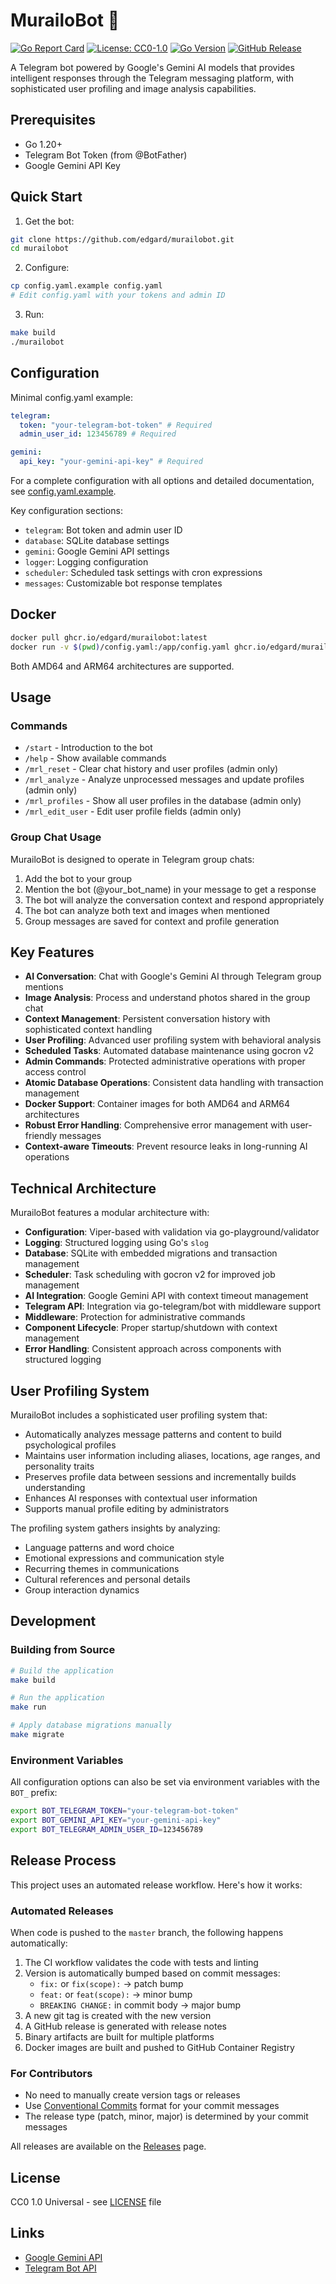 # MurailoBot 🤖

[![Go Report Card](https://goreportcard.com/badge/github.com/edgard/murailobot)](https://goreportcard.com/report/github.com/edgard/murailobot)
[![License: CC0-1.0](https://img.shields.io/badge/License-CC0--1.0-lightgrey.svg)](http://creativecommons.org/publicdomain/zero/1.0/)
[![Go Version](https://img.shields.io/badge/go-1.24-blue.svg)](https://golang.org)
[![GitHub Release](https://img.shields.io/github/v/release/edgard/murailobot)](https://github.com/edgard/murailobot/releases/latest)

A Telegram bot powered by Google's Gemini AI models that provides intelligent responses through the Telegram messaging platform, with sophisticated user profiling and image analysis capabilities.

## Prerequisites

- Go 1.20+
- Telegram Bot Token (from @BotFather)
- Google Gemini API Key

## Quick Start

1. Get the bot:

```bash
git clone https://github.com/edgard/murailobot.git
cd murailobot
```

2. Configure:

```bash
cp config.yaml.example config.yaml
# Edit config.yaml with your tokens and admin ID
```

3. Run:

```bash
make build
./murailobot
```

## Configuration

Minimal config.yaml example:

```yaml
telegram:
  token: "your-telegram-bot-token" # Required
  admin_user_id: 123456789 # Required

gemini:
  api_key: "your-gemini-api-key" # Required
```

For a complete configuration with all options and detailed documentation, see [config.yaml.example](config.yaml.example).

Key configuration sections:

- `telegram`: Bot token and admin user ID
- `database`: SQLite database settings
- `gemini`: Google Gemini API settings
- `logger`: Logging configuration
- `scheduler`: Scheduled task settings with cron expressions
- `messages`: Customizable bot response templates

## Docker

```bash
docker pull ghcr.io/edgard/murailobot:latest
docker run -v $(pwd)/config.yaml:/app/config.yaml ghcr.io/edgard/murailobot:latest
```

Both AMD64 and ARM64 architectures are supported.

## Usage

### Commands

- `/start` - Introduction to the bot
- `/help` - Show available commands
- `/mrl_reset` - Clear chat history and user profiles (admin only)
- `/mrl_analyze` - Analyze unprocessed messages and update profiles (admin only)
- `/mrl_profiles` - Show all user profiles in the database (admin only)
- `/mrl_edit_user` - Edit user profile fields (admin only)

### Group Chat Usage

MurailoBot is designed to operate in Telegram group chats:

1. Add the bot to your group
2. Mention the bot (@your_bot_name) in your message to get a response
3. The bot will analyze the conversation context and respond appropriately
4. The bot can analyze both text and images when mentioned
5. Group messages are saved for context and profile generation

## Key Features

- **AI Conversation**: Chat with Google's Gemini AI through Telegram group mentions
- **Image Analysis**: Process and understand photos shared in the group chat
- **Context Management**: Persistent conversation history with sophisticated context handling
- **User Profiling**: Advanced user profiling system with behavioral analysis
- **Scheduled Tasks**: Automated database maintenance using gocron v2
- **Admin Commands**: Protected administrative operations with proper access control
- **Atomic Database Operations**: Consistent data handling with transaction management
- **Docker Support**: Container images for both AMD64 and ARM64 architectures
- **Robust Error Handling**: Comprehensive error management with user-friendly messages
- **Context-aware Timeouts**: Prevent resource leaks in long-running AI operations

## Technical Architecture

MurailoBot features a modular architecture with:

- **Configuration**: Viper-based with validation via go-playground/validator
- **Logging**: Structured logging using Go's `slog`
- **Database**: SQLite with embedded migrations and transaction management
- **Scheduler**: Task scheduling with gocron v2 for improved job management
- **AI Integration**: Google Gemini API with context timeout management
- **Telegram API**: Integration via go-telegram/bot with middleware support
- **Middleware**: Protection for administrative commands
- **Component Lifecycle**: Proper startup/shutdown with context management
- **Error Handling**: Consistent approach across components with structured logging

## User Profiling System

MurailoBot includes a sophisticated user profiling system that:

- Automatically analyzes message patterns and content to build psychological profiles
- Maintains user information including aliases, locations, age ranges, and personality traits
- Preserves profile data between sessions and incrementally builds understanding
- Enhances AI responses with contextual user information
- Supports manual profile editing by administrators

The profiling system gathers insights by analyzing:

- Language patterns and word choice
- Emotional expressions and communication style
- Recurring themes in communications
- Cultural references and personal details
- Group interaction dynamics

## Development

### Building from Source

```bash
# Build the application
make build

# Run the application
make run

# Apply database migrations manually
make migrate
```

### Environment Variables

All configuration options can also be set via environment variables with the `BOT_` prefix:

```bash
export BOT_TELEGRAM_TOKEN="your-telegram-bot-token"
export BOT_GEMINI_API_KEY="your-gemini-api-key"
export BOT_TELEGRAM_ADMIN_USER_ID=123456789
```

## Release Process

This project uses an automated release workflow. Here's how it works:

### Automated Releases

When code is pushed to the `master` branch, the following happens automatically:

1. The CI workflow validates the code with tests and linting
2. Version is automatically bumped based on commit messages:
   - `fix:` or `fix(scope):` → patch bump
   - `feat:` or `feat(scope):` → minor bump
   - `BREAKING CHANGE:` in commit body → major bump
3. A new git tag is created with the new version
4. A GitHub release is generated with release notes
5. Binary artifacts are built for multiple platforms
6. Docker images are built and pushed to GitHub Container Registry

### For Contributors

- No need to manually create version tags or releases
- Use [Conventional Commits](https://www.conventionalcommits.org/) format for your commit messages
- The release type (patch, minor, major) is determined by your commit messages

All releases are available on the [Releases](https://github.com/edgard/murailobot/releases) page.

## License

CC0 1.0 Universal - see [LICENSE](LICENSE) file

## Links

- [Google Gemini API](https://ai.google.dev/docs/gemini_api_overview)
- [Telegram Bot API](https://core.telegram.org/bots/api)
